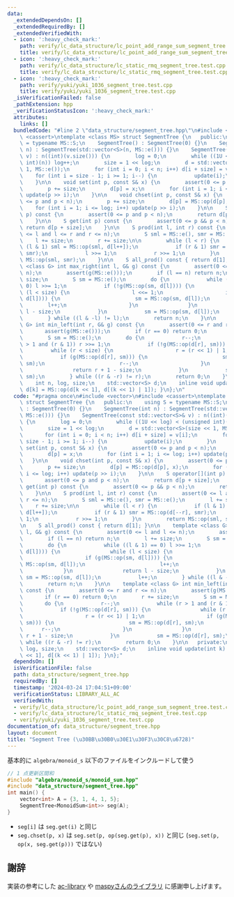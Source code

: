 ```yaml
---
data:
  _extendedDependsOn: []
  _extendedRequiredBy: []
  _extendedVerifiedWith:
  - icon: ':heavy_check_mark:'
    path: verify/lc_data_structure/lc_point_add_range_sum_segment_tree.test.cpp
    title: verify/lc_data_structure/lc_point_add_range_sum_segment_tree.test.cpp
  - icon: ':heavy_check_mark:'
    path: verify/lc_data_structure/lc_static_rmq_segment_tree.test.cpp
    title: verify/lc_data_structure/lc_static_rmq_segment_tree.test.cpp
  - icon: ':heavy_check_mark:'
    path: verify/yuki/yuki_1036_segment_tree.test.cpp
    title: verify/yuki/yuki_1036_segment_tree.test.cpp
  _isVerificationFailed: false
  _pathExtension: hpp
  _verificationStatusIcon: ':heavy_check_mark:'
  attributes:
    links: []
  bundledCode: "#line 2 \"data_structure/segment_tree.hpp\"\n#include <vector>\n#include\
    \ <cassert>\ntemplate <class MS> struct SegmentTree {\n   public:\n    using S\
    \ = typename MS::S;\n    SegmentTree() : SegmentTree(0) {}\n    SegmentTree(int\
    \ n) : SegmentTree(std::vector<S>(n, MS::e())) {}\n    SegmentTree(const std::vector<S>&\
    \ v) : n((int)(v.size())) {\n        log = 0;\n        while ((1U << log) < (unsigned\
    \ int)(n)) log++;\n        size = 1 << log;\n        d = std::vector<S>(size <<\
    \ 1, MS::e());\n        for (int i = 0; i < n; i++) d[i + size] = v[i];\n    \
    \    for (int i = size - 1; i >= 1; i--) {\n            update(i);\n        }\n\
    \    }\n\n    void set(int p, const S& x) {\n        assert(0 <= p and p < n);\n\
    \        p += size;\n        d[p] = x;\n        for (int i = 1; i <= log; i++)\
    \ update(p >> i);\n    }\n\n    void chset(int p, const S& x) {\n        assert(0\
    \ <= p and p < n);\n        p += size;\n        d[p] = MS::op(d[p], x);\n    \
    \    for (int i = 1; i <= log; i++) update(p >> i);\n    }\n\n    S operator[](int\
    \ p) const {\n        assert(0 <= p and p < n);\n        return d[p + size];\n\
    \    }\n\n    S get(int p) const {\n        assert(0 <= p && p < n);\n       \
    \ return d[p + size];\n    }\n\n    S prod(int l, int r) const {\n        assert(0\
    \ <= l and l <= r and r <= n);\n        S sml = MS::e(), smr = MS::e();\n    \
    \    l += size;\n        r += size;\n\n        while (l < r) {\n            if\
    \ (l & 1) sml = MS::op(sml, d[l++]);\n            if (r & 1) smr = MS::op(d[--r],\
    \ smr);\n            l >>= 1;\n            r >>= 1;\n        }\n        return\
    \ MS::op(sml, smr);\n    }\n\n    S all_prod() const { return d[1]; }\n\n    template\
    \ <class G> int max_right(int l, G& g) const {\n        assert(0 <= l and l <=\
    \ n);\n        assert(g(MS::e()));\n        if (l == n) return n;\n        l +=\
    \ size;\n        S sm = MS::e();\n        do {\n            while ((l & 1) ==\
    \ 0) l >>= 1;\n            if (!g(MS::op(sm, d[l]))) {\n                while\
    \ (l < size) {\n                    l <<= 1;\n                    if (g(MS::op(sm,\
    \ d[l]))) {\n                        sm = MS::op(sm, d[l]);\n                \
    \        l++;\n                    }\n                }\n                return\
    \ l - size;\n            }\n            sm = MS::op(sm, d[l]);\n            l++;\n\
    \        } while ((l & -l) != l);\n        return n;\n    }\n\n    template <class\
    \ G> int min_left(int r, G& g) const {\n        assert(0 <= r and r <= n);\n \
    \       assert(g(MS::e()));\n        if (r == 0) return 0;\n        r += size;\n\
    \        S sm = MS::e();\n        do {\n            r--;\n            while (r\
    \ > 1 and (r & 1)) r >>= 1;\n            if (!g(MS::op(d[r], sm))) {\n       \
    \         while (r < size) {\n                    r = (r << 1) | 1;\n        \
    \            if (g(MS::op(d[r], sm))) {\n                        sm = MS::op(d[r],\
    \ sm);\n                        r--;\n                    }\n                }\n\
    \                return r + 1 - size;\n            }\n            sm = MS::op(d[r],\
    \ sm);\n        } while ((r & -r) != r);\n        return 0;\n    }\n\n   private:\n\
    \    int n, log, size;\n    std::vector<S> d;\n    inline void update(int k) {\
    \ d[k] = MS::op(d[k << 1], d[(k << 1) | 1]); }\n};\n"
  code: "#pragma once\n#include <vector>\n#include <cassert>\ntemplate <class MS>\
    \ struct SegmentTree {\n   public:\n    using S = typename MS::S;\n    SegmentTree()\
    \ : SegmentTree(0) {}\n    SegmentTree(int n) : SegmentTree(std::vector<S>(n,\
    \ MS::e())) {}\n    SegmentTree(const std::vector<S>& v) : n((int)(v.size()))\
    \ {\n        log = 0;\n        while ((1U << log) < (unsigned int)(n)) log++;\n\
    \        size = 1 << log;\n        d = std::vector<S>(size << 1, MS::e());\n \
    \       for (int i = 0; i < n; i++) d[i + size] = v[i];\n        for (int i =\
    \ size - 1; i >= 1; i--) {\n            update(i);\n        }\n    }\n\n    void\
    \ set(int p, const S& x) {\n        assert(0 <= p and p < n);\n        p += size;\n\
    \        d[p] = x;\n        for (int i = 1; i <= log; i++) update(p >> i);\n \
    \   }\n\n    void chset(int p, const S& x) {\n        assert(0 <= p and p < n);\n\
    \        p += size;\n        d[p] = MS::op(d[p], x);\n        for (int i = 1;\
    \ i <= log; i++) update(p >> i);\n    }\n\n    S operator[](int p) const {\n \
    \       assert(0 <= p and p < n);\n        return d[p + size];\n    }\n\n    S\
    \ get(int p) const {\n        assert(0 <= p && p < n);\n        return d[p + size];\n\
    \    }\n\n    S prod(int l, int r) const {\n        assert(0 <= l and l <= r and\
    \ r <= n);\n        S sml = MS::e(), smr = MS::e();\n        l += size;\n    \
    \    r += size;\n\n        while (l < r) {\n            if (l & 1) sml = MS::op(sml,\
    \ d[l++]);\n            if (r & 1) smr = MS::op(d[--r], smr);\n            l >>=\
    \ 1;\n            r >>= 1;\n        }\n        return MS::op(sml, smr);\n    }\n\
    \n    S all_prod() const { return d[1]; }\n\n    template <class G> int max_right(int\
    \ l, G& g) const {\n        assert(0 <= l and l <= n);\n        assert(g(MS::e()));\n\
    \        if (l == n) return n;\n        l += size;\n        S sm = MS::e();\n\
    \        do {\n            while ((l & 1) == 0) l >>= 1;\n            if (!g(MS::op(sm,\
    \ d[l]))) {\n                while (l < size) {\n                    l <<= 1;\n\
    \                    if (g(MS::op(sm, d[l]))) {\n                        sm =\
    \ MS::op(sm, d[l]);\n                        l++;\n                    }\n   \
    \             }\n                return l - size;\n            }\n           \
    \ sm = MS::op(sm, d[l]);\n            l++;\n        } while ((l & -l) != l);\n\
    \        return n;\n    }\n\n    template <class G> int min_left(int r, G& g)\
    \ const {\n        assert(0 <= r and r <= n);\n        assert(g(MS::e()));\n \
    \       if (r == 0) return 0;\n        r += size;\n        S sm = MS::e();\n \
    \       do {\n            r--;\n            while (r > 1 and (r & 1)) r >>= 1;\n\
    \            if (!g(MS::op(d[r], sm))) {\n                while (r < size) {\n\
    \                    r = (r << 1) | 1;\n                    if (g(MS::op(d[r],\
    \ sm))) {\n                        sm = MS::op(d[r], sm);\n                  \
    \      r--;\n                    }\n                }\n                return\
    \ r + 1 - size;\n            }\n            sm = MS::op(d[r], sm);\n        }\
    \ while ((r & -r) != r);\n        return 0;\n    }\n\n   private:\n    int n,\
    \ log, size;\n    std::vector<S> d;\n    inline void update(int k) { d[k] = MS::op(d[k\
    \ << 1], d[(k << 1) | 1]); }\n};"
  dependsOn: []
  isVerificationFile: false
  path: data_structure/segment_tree.hpp
  requiredBy: []
  timestamp: '2024-03-24 17:04:51+09:00'
  verificationStatus: LIBRARY_ALL_AC
  verifiedWith:
  - verify/lc_data_structure/lc_point_add_range_sum_segment_tree.test.cpp
  - verify/lc_data_structure/lc_static_rmq_segment_tree.test.cpp
  - verify/yuki/yuki_1036_segment_tree.test.cpp
documentation_of: data_structure/segment_tree.hpp
layout: document
title: "Segment Tree (\u30BB\u30B0\u30E1\u30F3\u30C8\u6728)"
---
```


基本的に `algebra/monoid_s` 以下のファイルをインクルードして使う

```cpp
// 1 点更新区間和
#include "algebra/monoid_s/monoid_sum.hpp"
#include "data_structure/segment_tree.hpp"
int main() {
    vector<int> A = {3, 1, 4, 1, 5};
    SegmentTree<MonoidSum<int>> seg(A);
}
```

- `seg[i]` は `seg.get(i)` と同じ
- `seg.chset(p, x)` は `seg.set(p, op(seg.get(p), x))` と同じ (`seg.set(p, op(x, seg.get(p)))` ではない)


## 謝辞

実装の参考にした [ac-library](https://github.com/atcoder/ac-library) や [maspyさんのライブラリ](https://github.com/maspypy/library) に感謝申し上げます。
